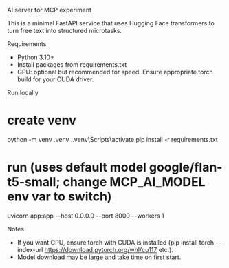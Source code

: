 AI server for MCP experiment

This is a minimal FastAPI service that uses Hugging Face transformers to turn free text into structured microtasks.

Requirements
- Python 3.10+
- Install packages from requirements.txt
- GPU: optional but recommended for speed. Ensure appropriate torch build for your CUDA driver.

Run locally

# create venv
python -m venv .venv
.\.venv\Scripts\activate
pip install -r requirements.txt

# run (uses default model google/flan-t5-small; change MCP_AI_MODEL env var to switch)
uvicorn app:app --host 0.0.0.0 --port 8000 --workers 1

Notes
- If you want GPU, ensure torch with CUDA is installed (pip install torch --index-url https://download.pytorch.org/whl/cu117 etc.).
- Model download may be large and take time on first start.
